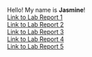 Hello! My name is **Jasmine**! 
<br />
[Link to Lab Report 1](https://jvodhanel.github.io/cse15l-lab-reports/lab-report-1-week-2.html)
<br />
[Link to Lab Report 2](https://jvodhanel.github.io/cse15l-lab-reports/lab-report-2-week-4.html)
<br />
[Link to Lab Report 3](https://jvodhanel.github.io/cse15l-lab-reports/lab-report-3-week-6.html)
<br />
[Link to Lab Report 4](https://jvodhanel.github.io/cse15l-lab-reports/lab-report-4-week-8.html)
<br />
[Link to Lab Report 5](https://jvodhanel.github.io/cse15l-lab-reports/lab-report-5-week-10.html)
<br />

